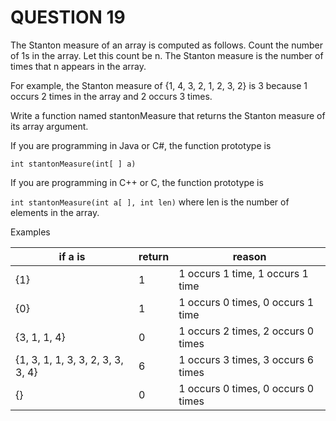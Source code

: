 # QUESTION 19

The Stanton measure of an array is computed as follows. Count the number of 1s in the array. Let this count be n. The Stanton measure is the number of times that n appears in the array.

For example, the Stanton measure of {1, 4, 3, 2, 1, 2, 3, 2} is 3 because 1 occurs 2 times in the array and 2 occurs 3 times.

Write a function named stantonMeasure that returns the Stanton measure of its array argument.

If you are programming in Java or C#, the function prototype is

`int stantonMeasure(int[ ] a)`

If you are programming in C++ or C, the function prototype is

`int stantonMeasure(int a[ ], int len)` where len is the number of elements in the array.

Examples

| if a is                           | return | reason                             |
| --------------------------------- | ------ | ---------------------------------- |
| {1}                               | 1      | 1 occurs 1 time, 1 occurs 1 time   |
| {0}                               | 1      | 1 occurs 0 times, 0 occurs 1 time  |
| {3, 1, 1, 4}                      | 0      | 1 occurs 2 times, 2 occurs 0 times |
| {1, 3, 1, 1, 3, 3, 2, 3, 3, 3, 4} | 6      | 1 occurs 3 times, 3 occurs 6 times |
| {}                                | 0      | 1 occurs 0 times, 0 occurs 0 times |

